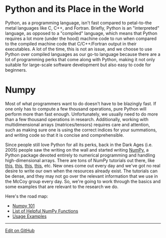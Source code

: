 # Python and its Place in the World

Python, as a programming language, isn't fast compared to petal-to-the metal languages like C, C++, and Fortran. Briefly, Python is an "interpreted" language, as opposed to a "compiled" language, which means that Python requires a lot more (under the hood) machine code to run when compared to the compiled machine code that C/C++/Fortran output in their executables.  A lot of the time, this is not an issue, and we choose to use Python over compiled languages as our go-to language because there are a lot of programming perks that come along with Python, making it not only suitable for large-scale software development but also easy to code for beginners.

# Numpy

Most of what programmers want to do doesn't have to be blazingly fast.  If one only has to compute a few thousand operations, pure Python will perform more than fast enough.  Unfortunately, we usually need to do more than a few thousand operations in research.  Additionally, working with multidimensional arrays (matrices/tensors) requires care and attention, such as making sure one is using the correct indices for your summations, and writing code so that it is concise and comprehensible.

Since people still love Python for all its perks, back in the Dark Ages (i.e. 2005) people saw the writing on the wall and started writing [NumPy](https://numpy.org/), a Python package devoted entirely to numerical programming and handling high-dimensional arrays. There are tons of NumPy tutorials out there, like [this](https://numpy.org/devdocs/user/quickstart.html), [this](https://www.tutorialspoint.com/numpy/index.htm), [this](https://cs231n.github.io/python-numpy-tutorial/), [this](https://towardsdatascience.com/the-ultimate-beginners-guide-to-numpy-f5a2f99aef54), etc.
New ones come out every day and we've got no real desire to write our own when the resources already exist.
The tutorials can be dense, and they may not go over the relevant information that we use in the McCoy group every day. So, we're going to work through the basics and some examples that are relevant to the research we do.

Here's the road map:
* [Numpy 101](numpy101.md)
* [List of Helpful NumPy Functions](numpyFunctions.md)
* [Usage Examples](Examples.md)

---
[Edit on GitHub](https://github.com/McCoyGroup/References/edit/gh-pages/McCoy%20Group%20Code%20Academy/NumPy/index.md)
